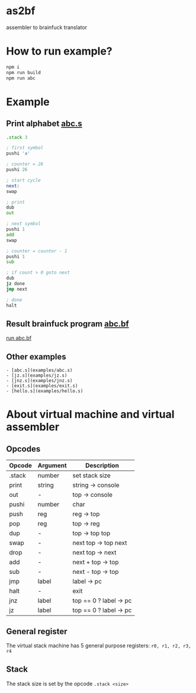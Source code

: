 as2bf
===========
assembler to brainfuck translator

# How to run example?

```sh
npm i
npm run build
npm run abc
```

# Example

##  Print alphabet [abc.s](examples/abc.s)

```asm
.stack 3

; first symbol
pushi 'a'

; counter = 26
pushi 26

; start cycle
next:
swap

; print 
dub
out

; next symbol
pushi 1
add
swap

; counter = counter - 1
pushi 1
sub

; if count > 0 goto next
dub
jz done
jmp next

; done
halt
```

## Result brainfuck program [abc.bf](examples/abc.bf)

[run abc.bf](https://tio.run/##7dLBCsIwDADQDyrzC8J@ZPSggiCCB8Hvn45t9TDnBHV4eDmF0DZpeLvL9ng@XPentq1LNFWOpqpT5Jks/To@GyL6uJ8pHxpKaSjkrpTqHOXo@PfxcuR39zHp9mhX@j3plKatNt0b/WAz2cJGSvbilYhYdz/DYNXSYGtt@c/Wgw8@@OCDDz744IMPPvjggw8@@OCDDz744IMPPvjggw8@@OCDDz744IMPPvjggw8@@OCDDz744IMPPvjggw8@@OCDDz74fJ9P294A "brainfuck – Try It Online")


## Other examples

    - [abc.s](examples/abc.s)
    - [jz.s](examples/jz.s)
    - [jnz.s](examples/jnz.s)
    - [exit.s](examples/exit.s)
    - [hello.s](examples/hello.s)


# About virtual machine and virtual assembler

## Opcodes


| Opcode 	 | Argument 	 | Description               |
|--------	 |----------	 |-------------------------- |
| .stack 	 | number    	 | set stack size            |
| print  	 | string    	 | string → console          |
| out    	 | -         	 | top → console	         |
| pushi      | number | char | I → top                   |
| push       | reg           | reg → top                 |
| pop        | reg           | top → reg                 |
| dup        | -             | top → top top             |
| swap       | -             | next top → top next       |
| drop       | -             | next top → next           |
| add        | -             | next + top → top          |
| sub        | -             | next - top → top          |
| jmp        | label         | label → pc                |
| halt       | -             | exit                      | 
| jnz        | label         | top == 0 ? label → pc     |
| jz         | label         | top == 0 ? label → pc     |

## General register

The virtual stack machine has 5 general purpose registers: `r0, r1, r2, r3, r4`

## Stack

The stack size is set by the opcode `.stack <size>`

